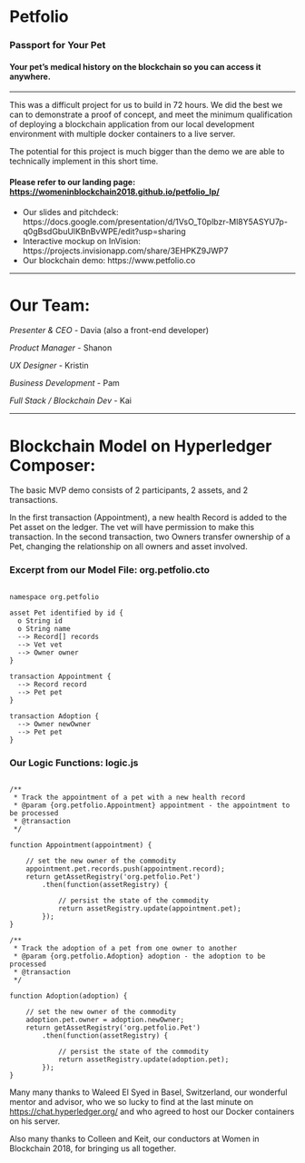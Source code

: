 # Petfolio
### Passport for Your Pet

#### Your pet’s medical history on the blockchain so you can access it anywhere.

<hr>


This was a difficult project for us to build in 72 hours. We did the best we can to demonstrate a proof of concept, and meet the minimum qualification of deploying a blockchain application from our local development environment with multiple docker containers to a live server.

The potential for this project is much bigger than the demo we are able to technically implement in this short time. 


#### Please refer to our landing page: https://womeninblockchain2018.github.io/petfolio_lp/

<ul>

<li> Our slides and pitchdeck: https://docs.google.com/presentation/d/1VsO_T0plbzr-Ml8Y5ASYU7p-q0gBsdGbuUlKBnBvWPE/edit?usp=sharing </li>

<li> Interactive mockup on InVision: https://projects.invisionapp.com/share/3EHPKZ9JWP7 </li>

<li> Our blockchain demo: https://www.petfolio.co </li>

</ul>

<hr>

# Our Team:

_Presenter & CEO_ - Davia (also a front-end developer)

_Product Manager_ - Shanon 

_UX Designer_ - Kristin 

_Business Development_ - Pam

_Full Stack / Blockchain Dev_ - Kai


<hr>

# Blockchain Model on Hyperledger Composer:

The basic MVP demo consists of 2 participants, 2 assets, and 2 transactions. 

In the first transaction (Appointment), a new health Record is added to the Pet asset on the ledger. The vet will have permission to make this transaction. In the second transaction, two Owners transfer ownership of a Pet, changing the relationship on all owners and asset involved.

### Excerpt from our Model File:  org.petfolio.cto

```

namespace org.petfolio

asset Pet identified by id {
  o String id
  o String name
  --> Record[] records 
  --> Vet vet
  --> Owner owner
}

transaction Appointment {
  --> Record record
  --> Pet pet
}

transaction Adoption {
  --> Owner newOwner
  --> Pet pet
}

```

### Our Logic Functions:  logic.js

```

/**
 * Track the appointment of a pet with a new health record
 * @param {org.petfolio.Appointment} appointment - the appointment to be processed
 * @transaction
 */

function Appointment(appointment) {

    // set the new owner of the commodity
    appointment.pet.records.push(appointment.record);
    return getAssetRegistry('org.petfolio.Pet')
        .then(function(assetRegistry) {

            // persist the state of the commodity
            return assetRegistry.update(appointment.pet);
        });
}

/**
 * Track the adoption of a pet from one owner to another
 * @param {org.petfolio.Adoption} adoption - the adoption to be processed
 * @transaction
 */

function Adoption(adoption) {

    // set the new owner of the commodity
    adoption.pet.owner = adoption.newOwner;
    return getAssetRegistry('org.petfolio.Pet')
        .then(function(assetRegistry) {

            // persist the state of the commodity
            return assetRegistry.update(adoption.pet);
        });
}

```

Many many thanks to Waleed El Syed in Basel, Switzerland, our wonderful mentor and advisor, who we so lucky to find at the last minute on https://chat.hyperledger.org/ and who agreed to host our Docker containers on his server.

Also many thanks to Colleen and Keit, our conductors at Women in Blockchain 2018, for bringing us all together.
